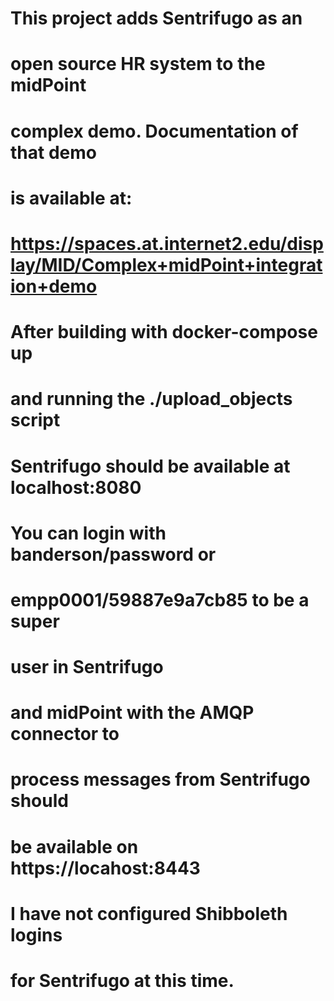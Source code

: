 # This project adds Sentrifugo as an
# open source HR system to the midPoint
# complex demo. Documentation of that demo
# is available at:
# https://spaces.at.internet2.edu/display/MID/Complex+midPoint+integration+demo

# After building with docker-compose up
# and running the ./upload_objects script
# Sentrifugo should be available at localhost:8080
# You can login with banderson/password or
# empp0001/59887e9a7cb85 to be a super
# user in Sentrifugo
# and midPoint with the AMQP connector to
# process messages from Sentrifugo should
# be available on https://locahost:8443

# I have not configured Shibboleth logins
# for Sentrifugo at this time.

